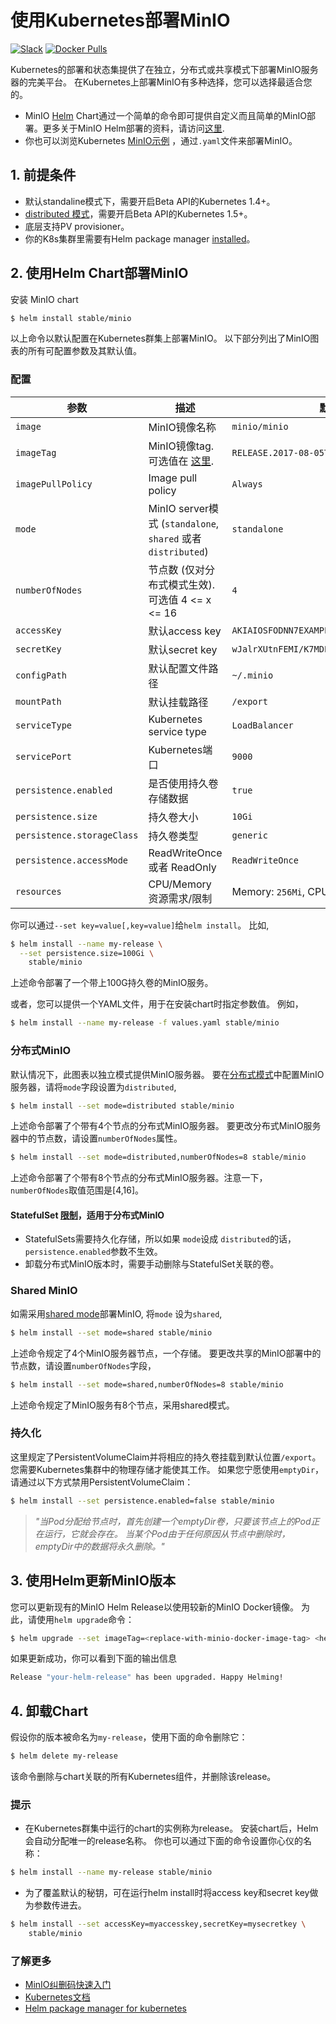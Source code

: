 # 使用Kubernetes部署MinIO

 [![Slack](https://slack.min.io/slack?type=svg)](http://slack.minio.org.cn/questions)  [![Docker Pulls](https://img.shields.io/docker/pulls/minio/minio.svg?maxAge=604800)](https://hub.docker.com/r/minio/minio/)

Kubernetes的部署和状态集提供了在独立，分布式或共享模式下部署MinIO服务器的完美平台。 在Kubernetes上部署MinIO有多种选择，您可以选择最适合您的。

- MinIO [Helm](https://helm.sh) Chart通过一个简单的命令即可提供自定义而且简单的MinIO部署。更多关于MinIO Helm部署的资料，请访问[这里](http://docs.minio.org.cn/docs/master/deploy-minio-on-kubernetes#prerequisites).
- 你也可以浏览Kubernetes [MinIO示例](https://github.com/minio/minio/blob/master/docs/orchestration/kubernetes/README.md) ，通过`.yaml`文件来部署MinIO。



## 1. 前提条件

- 默认standaline模式下，需要开启Beta API的Kubernetes 1.4+。
- [distributed 模式](http://docs.minio.org.cn/docs/master/deploy-minio-on-kubernetes#distributed-minio)，需要开启Beta API的Kubernetes 1.5+。
- 底层支持PV provisioner。
- 你的K8s集群里需要有Helm package manager [installed](https://github.com/kubernetes/helm#install)。

## 2. 使用Helm Chart部署MinIO

安装 MinIO chart

```bash
$ helm install stable/minio
```

以上命令以默认配置在Kubernetes群集上部署MinIO。 以下部分列出了MinIO图表的所有可配置参数及其默认值。

### 配置

| 参数                       | 描述                                                         | 默认值                                     |
| -------------------------- | ------------------------------------------------------------ | ------------------------------------------ |
| `image`                    | MinIO镜像名称                                                | `minio/minio`                              |
| `imageTag`                 | MinIO镜像tag. 可选值在 [这里](https://hub.docker.com/r/minio/minio/tags/). | `RELEASE.2017-08-05T00-00-53Z`             |
| `imagePullPolicy`          | Image pull policy                                            | `Always`                                   |
| `mode`                     | MinIO server模式 (`standalone`, `shared` 或者 `distributed`) | `standalone`                               |
| `numberOfNodes`            | 节点数 (仅对分布式模式生效). 可选值 4 <= x <= 16             | `4`                                        |
| `accessKey`                | 默认access key                                               | `AKIAIOSFODNN7EXAMPLE`                     |
| `secretKey`                | 默认secret key                                               | `wJalrXUtnFEMI/K7MDENG/bPxRfiCYEXAMPLEKEY` |
| `configPath`               | 默认配置文件路径                                             | `~/.minio`                                 |
| `mountPath`                | 默认挂载路径                                                 | `/export`                                  |
| `serviceType`              | Kubernetes service type                                      | `LoadBalancer`                             |
| `servicePort`              | Kubernetes端口                                               | `9000`                                     |
| `persistence.enabled`      | 是否使用持久卷存储数据                                       | `true`                                     |
| `persistence.size`         | 持久卷大小                                                   | `10Gi`                                     |
| `persistence.storageClass` | 持久卷类型                                                   | `generic`                                  |
| `persistence.accessMode`   | ReadWriteOnce 或者 ReadOnly                                  | `ReadWriteOnce`                            |
| `resources`                | CPU/Memory 资源需求/限制                                     | Memory: `256Mi`, CPU: `100m`               |

你可以通过`--set key=value[,key=value]`给`helm install`。 比如,

```bash
$ helm install --name my-release \
  --set persistence.size=100Gi \
    stable/minio
```

上述命令部署了一个带上100G持久卷的MinIO服务。

或者，您可以提供一个YAML文件，用于在安装chart时指定参数值。 例如，

```bash
$ helm install --name my-release -f values.yaml stable/minio
```

### 分布式MinIO

默认情况下，此图表以独立模式提供MinIO服务器。 要在[分布式模式](http://docs.minio.org.cn/docs/master/distributed-minio-quickstart-guide)中配置MinIO服务器，请将`mode`字段设置为`distributed`,

```bash
$ helm install --set mode=distributed stable/minio
```

上述命令部署了个带有4个节点的分布式MinIO服务器。 要更改分布式MinIO服务器中的节点数，请设置`numberOfNodes`属性。

```bash
$ helm install --set mode=distributed,numberOfNodes=8 stable/minio
```

上述命令部署了个带有8个节点的分布式MinIO服务器。注意一下，`numberOfNodes`取值范围是[4,16]。

#### StatefulSet [限制](http://kubernetes.io/docs/concepts/abstractions/controllers/statefulsets/#limitations)，适用于分布式MinIO

- StatefulSets需要持久化存储，所以如果 `mode`设成 `distributed`的话，`persistence.enabled`参数不生效。
- 卸载分布式MinIO版本时，需要手动删除与StatefulSet关联的卷。

### Shared MinIO

如需采用[shared mode](https://github.com/minio/minio/blob/master/docs/shared-backend/README.md)部署MinIO, 将`mode` 设为`shared`,

```bash
$ helm install --set mode=shared stable/minio
```

上述命令规定了4个MinIO服务器节点，一个存储。 要更改共享的MinIO部署中的节点数，请设置`numberOfNodes`字段，

```bash
$ helm install --set mode=shared,numberOfNodes=8 stable/minio
```

上述命令规定了MinIO服务有8个节点，采用shared模式。

### 持久化

这里规定了PersistentVolumeClaim并将相应的持久卷挂载到默认位置`/export`。 您需要Kubernetes集群中的物理存储才能使其工作。 如果您宁愿使用`emptyDir`，请通过以下方式禁用PersistentVolumeClaim：

```bash
$ helm install --set persistence.enabled=false stable/minio
```

> *"当Pod分配给节点时，首先创建一个emptyDir卷，只要该节点上的Pod正在运行，它就会存在。 当某个Pod由于任何原因从节点中删除时，emptyDir中的数据将永久删除。"*

## 3. 使用Helm更新MinIO版本

您可以更新现有的MinIO Helm Release以使用较新的MinIO Docker镜像。 为此，请使用`helm upgrade`命令：

```bash
$ helm upgrade --set imageTag=<replace-with-minio-docker-image-tag> <helm-release-name> stable/minio
```

如果更新成功，你可以看到下面的输出信息

```bash
Release "your-helm-release" has been upgraded. Happy Helming!
```

## 4. 卸载Chart

假设你的版本被命名为`my-release`，使用下面的命令删除它：

```bash
$ helm delete my-release
```

该命令删除与chart关联的所有Kubernetes组件，并删除该release。

### 提示

- 在Kubernetes群集中运行的chart的实例称为release。 安装chart后，Helm会自动分配唯一的release名称。 你也可以通过下面的命令设置你心仪的名称：

```bash
$ helm install --name my-release stable/minio
```

- 为了覆盖默认的秘钥，可在运行helm install时将access key和secret key做为参数传进去。

```bash
$ helm install --set accessKey=myaccesskey,secretKey=mysecretkey \
    stable/minio
```

### 了解更多

- [MinIO纠删码快速入门](http://docs.minio.org.cn/docs/master/minio-erasure-code-quickstart-guide)
- [Kubernetes文档](https://kubernetes.io/docs/home/)
- [Helm package manager for kubernetes](https://helm.sh/)